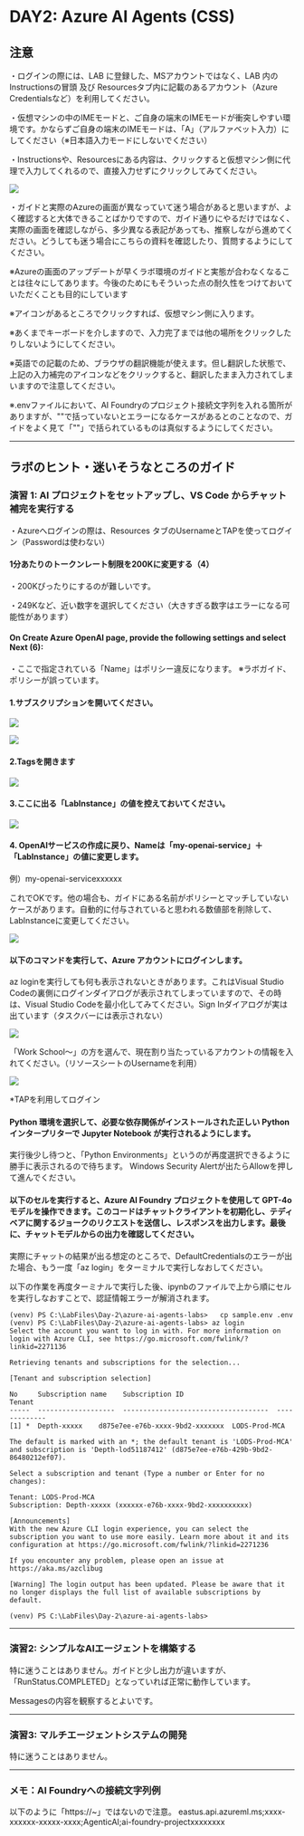 # DAY2: Azure AI Agents (CSS)

## 注意
・ログインの際には、LAB に登録した、MSアカウントではなく、LAB 内の Instructionsの冒頭 及び Resourcesタブ内に記載のあるアカウント（Azure Credentialsなど）を利用してください。

・仮想マシンの中のIMEモードと、ご自身の端末のIMEモードが衝突しやすい環境です。かならずご自身の端末のIMEモードは、「A」（アルファベット入力）にしてください（※日本語入力モードにしないでください）

・Instructionsや、Resourcesにある内容は、クリックすると仮想マシン側に代理で入力してくれるので、直接入力せずにクリックしてみてください。

![](assets/2025-10-05-12-46-29.png)

・ガイドと実際のAzureの画面が異なっていて迷う場合があると思いますが、よく確認すると大体できることばかりですので、ガイド通りにやるだけではなく、実際の画面を確認しながら、多少異なる表記があっても、推察しながら進めてください。どうしても迷う場合にこちらの資料を確認したり、質問するようにしてください。

※Azureの画面のアップデートが早くラボ環境のガイドと実態が合わなくなることは往々にしてあります。今後のためにもそういった点の耐久性をつけておいていただくことも目的にしています

※アイコンがあるところでクリックすれば、仮想マシン側に入ります。

※あくまでキーボードを介しますので、入力完了までは他の場所をクリックしたりしないようにしてください。

※英語での記載のため、ブラウザの翻訳機能が使えます。但し翻訳した状態で、上記の入力補完のアイコンなどをクリックすると、翻訳したまま入力されてしまいますので注意してください。

※.envファイルにおいて、AI Foundryのプロジェクト接続文字列を入れる箇所がありますが、""で括っていないとエラーになるケースがあるとのことなので、ガイドをよく見て「""」で括られているものは真似するようにしてください。

----
## ラボのヒント・迷いそうなところのガイド

### 演習 1: AI プロジェクトをセットアップし、VS Code からチャット補完を実行する 
・Azureへログインの際は、Resources タブのUsernameとTAPを使ってログイン（Passwordは使わない）


#### 1分あたりのトークンレート制限を200Kに変更する（4）
・200Kぴったりにするのが難しいです。

・249Kなど、近い数字を選択してください（大きすぎる数字はエラーになる可能性があります）


#### On Create Azure OpenAI page, provide the following settings and select Next (6):
・ここで指定されている「Name」はポリシー違反になります。
※ラボガイド、ポリシーが誤っています。

#### 1.サブスクリプションを開いてください。
![](assets/2025-10-05-15-15-58.png)

![](assets/2025-10-05-15-16-20.png)

#### 2.Tagsを開きます

![](assets/2025-10-05-15-16-32.png)

#### 3.ここに出る「LabInstance」の値を控えておいてください。

![](assets/2025-10-05-15-16-57.png)

#### 4. OpenAIサービスの作成に戻り、Nameは「my-openai-service」＋「LabInstance」の値に変更します。

例）my-openai-servicexxxxxx

これでOKです。他の場合も、ガイドにある名前がポリシーとマッチしていないケースがあります。自動的に付与されていると思われる数値部を削除して、LabInstanceに変更してください。

![](assets/2025-10-05-15-18-04.png)

#### 以下のコマンドを実行して、Azure アカウントにログインします。
az loginを実行しても何も表示されないときがあります。これはVisual Studio Codeの裏側にログインダイアログが表示されてしまっていますので、その時は、Visual Studio Codeを最小化してみてください。Sign Inダイアログが実は出ています（タスクバーには表示されない）

![](assets/2025-10-05-15-27-22.png)

「Work School～」の方を選んで、現在割り当たっているアカウントの情報を入れてください。（リソースシートのUsernameを利用）

![](assets/2025-10-05-15-28-21.png)

*TAPを利用してログイン

#### Python 環境を選択して、必要な依存関係がインストールされた正しい Python インタープリターで Jupyter Notebook が実行されるようにします。
実行後少し待つと、「Python Environments」というのが再度選択できるように勝手に表示されるので待ちます。
Windows Security Alertが出たらAllowを押して進んでください。

#### 以下のセルを実行すると、Azure AI Foundry プロジェクトを使用して GPT-4o モデルを操作できます。このコードはチャットクライアントを初期化し、テディベアに関するジョークのリクエストを送信し、レスポンスを出力します。最後に、チャットモデルからの出力を確認してください。

実際にチャットの結果が出る想定のところで、DefaultCredentialsのエラーが出た場合、もう一度「az login」をターミナルで実行しなおしてください。

以下の作業を再度ターミナルで実行した後、ipynbのファイルで上から順にセルを実行しなおすことで、認証情報エラーが解消されます。
```
(venv) PS C:\LabFiles\Day-2\azure-ai-agents-labs>   cp sample.env .env
(venv) PS C:\LabFiles\Day-2\azure-ai-agents-labs> az login
Select the account you want to log in with. For more information on login with Azure CLI, see https://go.microsoft.com/fwlink/?linkid=2271136

Retrieving tenants and subscriptions for the selection...

[Tenant and subscription selection]

No     Subscription name    Subscription ID                       Tenant
-----  -------------------  ------------------------------------  -------------
[1] *  Depth-xxxxx    d875e7ee-e76b-xxxx-9bd2-xxxxxxx  LODS-Prod-MCA

The default is marked with an *; the default tenant is 'LODS-Prod-MCA' and subscription is 'Depth-lod51187412' (d875e7ee-e76b-429b-9bd2-86480212ef07).     

Select a subscription and tenant (Type a number or Enter for no changes):

Tenant: LODS-Prod-MCA
Subscription: Depth-xxxxx (xxxxxx-e76b-xxxx-9bd2-xxxxxxxxxx)

[Announcements]
With the new Azure CLI login experience, you can select the subscription you want to use more easily. Learn more about it and its configuration at https://go.microsoft.com/fwlink/?linkid=2271236

If you encounter any problem, please open an issue at https://aka.ms/azclibug

[Warning] The login output has been updated. Please be aware that it no longer displays the full list of available subscriptions by default.

(venv) PS C:\LabFiles\Day-2\azure-ai-agents-labs>
```

---
### 演習2: シンプルなAIエージェントを構築する

特に迷うことはありません。ガイドと少し出力が違いますが、「RunStatus.COMPLETED」となっていれば正常に動作しています。

Messagesの内容を観察するとよいです。

---
### 演習3: マルチエージェントシステムの開発

特に迷うことはありません。


---
### メモ：AI Foundryへの接続文字列例
以下のように「https://~」ではないので注意。
eastus.api.azureml.ms;xxxx-xxxxxx-xxxxx-xxxx;AgenticAI;ai-foundry-projectxxxxxxxx

